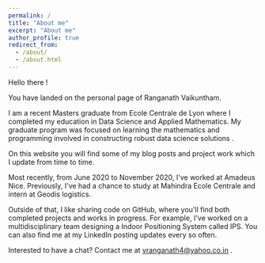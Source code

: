 ```yaml
---
permalink: /
title: "About me"
excerpt: "About me"
author_profile: true
redirect_from: 
  - /about/
  - /about.html
---
```


Hello there !

You have landed on the personal page of Ranganath Vaikuntham.

I am a recent Masters graduate from Ecole Centrale de Lyon where I completed my education in Data Science and Applied Mathematics. My graduate program was focused on learning the mathematics and programming involved in constructing robust data science solutions .

On this website you will find some of my blog posts and project work which I update from time to time.

Most recently, from June 2020 to November 2020, I've worked at Amadeus Nice. Previously, I've had a chance to study at Mahindra Ecole Centrale and intern at Geodis logistics.

<!---
At my school Centrale Lyon, I have done research at the __ Public Health. I specialized in virtual and augmented reality, including building machine learning models for medical applications and streaming optimizations.I'm also a Graduate Teaching Assistant under Prof __ __ in the School of Computing and Information Sciences.
-->


Outside of that, I like sharing code on GitHub, where you'll find both completed projects and works in progress. For example, I've worked on a multidisciplinary team designing a Indoor Positioning System called IPS. You can also find me at my LinkedIn posting updates every so often.

Interested to have a chat? Contact me at vranganath4@yahoo.co.in .
